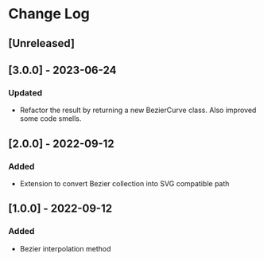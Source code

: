 # Change Log

## [Unreleased]

## [3.0.0] - 2023-06-24
### Updated
- Refactor the result by returning a new BezierCurve class. Also improved some code smells.

## [2.0.0] - 2022-09-12
### Added
- Extension to convert Bezier collection into SVG compatible path

## [1.0.0] - 2022-09-12
### Added
- Bezier interpolation method